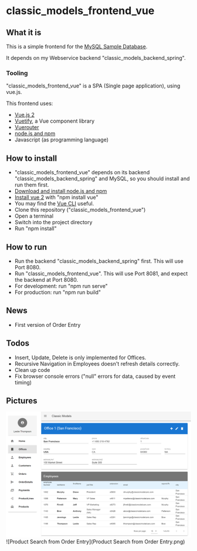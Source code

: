 # classic_models_frontend_vue

## What it is
This is a simple frontend for the [MySQL Sample Database](https://www.mysqltutorial.org/mysql-sample-database.aspx).

It depends on my Webservice backend "classic_models_backend_spring".

### Tooling
"classic_models_frontend_vue" is a SPA (Single page application), using vue.js.

This frontend uses:
* [Vue.js 2](https://vuejs.org/)
* [Vuetify](https://vuetifyjs.com/en/), a Vue component library 
* [Vuerouter](https://router.vuejs.org/)
* [node.js and npm](https://docs.npmjs.com/downloading-and-installing-node-js-and-npm)
* Javascript (as programming language)
  
## How to install
* "classic_models_frontend_vue" depends on its backend "classic_models_backend_spring" and MySQL, so you should install and run them first.
* [Download and install node.js and npm](https://docs.npmjs.com/downloading-and-installing-node-js-and-npm)
* [Install vue 2](https://v2.vuejs.org/v2/guide/installation.html) with "npm install vue"
* You may find the [Vue CLI](https://cli.vuejs.org/) useful.
* Clone this repository ("classic_models_frontend_vue")
* Open a terminal
* Switch into the project directory
* Run "npm install"

## How to run
* Run the backend "classic_models_backend_spring" first. This will use Port 8080.
* Run "classic_models_frontend_vue". This will use Port 8081, and expect the backend at Port 8080.
* For development: run "npm run serve"
* For production: run "npm run build"

## News
* First version of Order Entry

## Todos
* Insert, Update, Delete is only implemented for Offices.
* Recursive Navigation in Employees doesn't refresh details correctly.
* Clean up code
* Fix browser console errors ("null" errors for data, caused by event timing)

## Pictures

![Office detail view](classic_models_offices.png)
![Product Search from Order Entry](Product Search from Order Entry.png)
